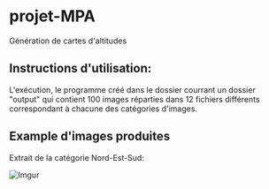 # projet-MPA
Génération de cartes d'altitudes

## Instructions d'utilisation:
L'exécution, le programme créé dans le dossier courrant un dossier "output" qui contient 100 images réparties dans 12 fichiers différents correspondant à chacune des catégories d'images.

## Example d'images produites
Extrait de la catégorie Nord-Est-Sud:

![Imgur](https://i.imgur.com/BYqrOrd.png)
